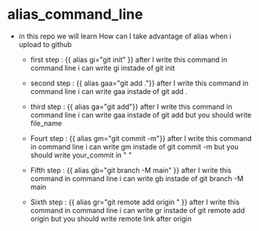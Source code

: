 # alias_command_line

* in this repo we will learn How can I take advantage of alias when i upload to github 

  * first step : {{ alias gi="git init" }} after I write this command in command line i can write gi instade of git init 

  * second step : {{ alias gaa="git add ."}} after I write this command in command line i can write gaa instade of git add .
  
  * third step : {{ alias ga="git add"}} after I write this command in command line i can write gaa instade of git add but you should write file_name
  
  * Fourt step : {{ alias gm="git commit -m"}} after I write this command in command line i can write gm instade of git commit -m but you should write your_commit in " "

  * Fifth step : {{ alias gb="git branch -M main" }} after I write this command in command line i can write gb instade of git branch -M main 

  * Sixth step : {{ alias gr="git remote add origin " }} after I write this command in command line i can write gr instade of git remote add origin but you should write remote link after origin

